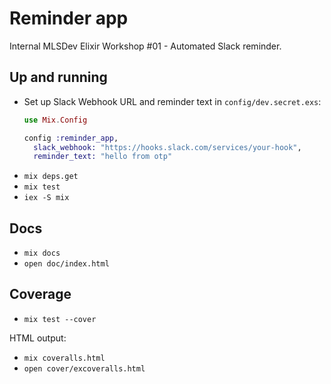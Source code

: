 # Reminder app

Internal MLSDev Elixir Workshop #01 - Automated Slack reminder.

## Up and running

* Set up Slack Webhook URL and reminder text in `config/dev.secret.exs`:
  ```elixir
  use Mix.Config

  config :reminder_app,
    slack_webhook: "https://hooks.slack.com/services/your-hook",
    reminder_text: "hello from otp"
  ```
* `mix deps.get`
* `mix test`
* `iex -S mix`

## Docs

* `mix docs`
* `open doc/index.html`

## Coverage

* `mix test --cover`

HTML output:
* `mix coveralls.html`
* `open cover/excoveralls.html`
